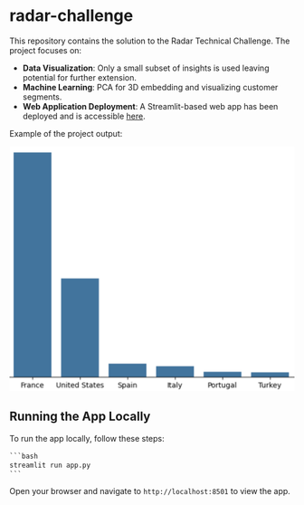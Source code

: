# radar-challenge

This repository contains the solution to the Radar Technical Challenge. The project focuses on:

- **Data Visualization**: Only a small subset of insights is used leaving potential for further extension.
- **Machine Learning**: PCA for 3D embedding and visualizing customer segments.
- **Web Application Deployment**: A Streamlit-based web app has been deployed and is accessible [here](https://radar-challenge.streamlit.app).

Example of the project output:

<img src="cover.png" alt="Cover Image" width="600">

## Running the App Locally

To run the app locally, follow these steps:

    ```bash
    streamlit run app.py
    ```

Open your browser and navigate to `http://localhost:8501` to view the app.